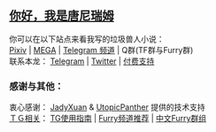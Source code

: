 ## [你好，我是唐尼瑞姆](https://www.pixiv.net/novel/show.php?id=11775832)
你可以在以下站点来看我写的垃圾兽人小说：  
[Pixiv](https://www.pixiv.net/member.php?id=16721009) | 
[MEGA](https://mega.nz/#F!bJRx1KLT!_XN_92cmsPGypMMrcWYz1A) | 
[Telegram 频道](https://t.me/s/TNTwwxs) |
Q群(TF群与Furry群)  
联系本龙：
[Telegram](https://t.me/TNT_wwxs) |
[Twitter](https://twitter.com/TNTwwxs) |
[付费支持](https://kdocs.cn/l/slkWbodUc)

### 感谢与其他：
衷心感谢：
[JadyXuan](https://github.com/JadyXuan) & 
[UtopicPanther](https://github.com/UtopicPanther) 
提供的技术支持  
[ＴＧ相关](https://telegra.ph/TNTwwxs-00-08-06)：
[TG使用指南](https://telegra.ph/TNTwwxs-01-08-06) | 
[Furry频道推荐](https://telegra.ph/TNTwwxs-02-08-06) | 
[中文Furry群组](https://telegra.ph/TNTwwxs-08-08-06)   

